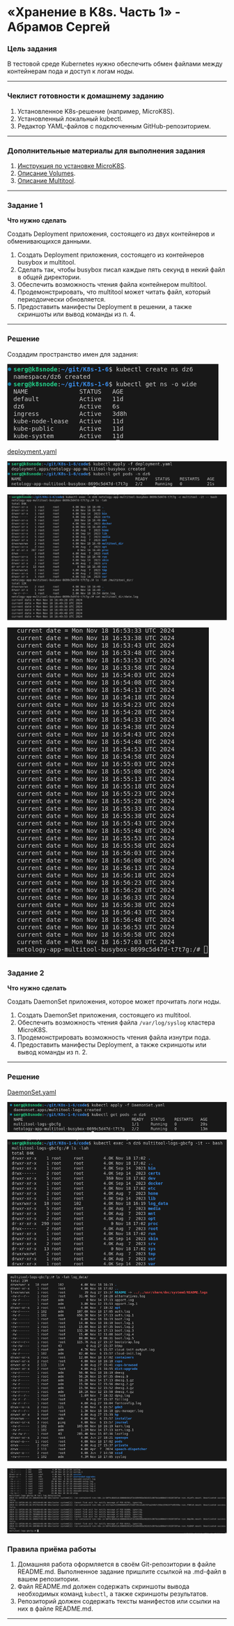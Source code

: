 # «Хранение в K8s. Часть 1» - Абрамов Сергей

### Цель задания

В тестовой среде Kubernetes нужно обеспечить обмен файлами между контейнерам пода и доступ к логам ноды.

------

### Чеклист готовности к домашнему заданию

1. Установленное K8s-решение (например, MicroK8S).
2. Установленный локальный kubectl.
3. Редактор YAML-файлов с подключенным GitHub-репозиторием.

------

### Дополнительные материалы для выполнения задания

1. [Инструкция по установке MicroK8S](https://microk8s.io/docs/getting-started).
2. [Описание Volumes](https://kubernetes.io/docs/concepts/storage/volumes/).
3. [Описание Multitool](https://github.com/wbitt/Network-MultiTool).

------

### Задание 1 

**Что нужно сделать**

Создать Deployment приложения, состоящего из двух контейнеров и обменивающихся данными.

1. Создать Deployment приложения, состоящего из контейнеров busybox и multitool.
2. Сделать так, чтобы busybox писал каждые пять секунд в некий файл в общей директории.
3. Обеспечить возможность чтения файла контейнером multitool.
4. Продемонстрировать, что multitool может читать файл, который периодоически обновляется.
5. Предоставить манифесты Deployment в решении, а также скриншоты или вывод команды из п. 4.

------

### Решение
 
Создадим пространство имен для задания:

![k1](https://github.com/smabramov/K8s-1-6/blob/afb1a39186d7ae743297ee468504840735e3010d/png/k1.png)

[deployment.yaml](https://github.com/smabramov/K8s-1-6/blob/afb1a39186d7ae743297ee468504840735e3010d/code/deployment.yaml)

![k2](https://github.com/smabramov/K8s-1-6/blob/afb1a39186d7ae743297ee468504840735e3010d/png/k2.png)

![k3](https://github.com/smabramov/K8s-1-6/blob/afb1a39186d7ae743297ee468504840735e3010d/png/k3.png)

![k4](https://github.com/smabramov/K8s-1-6/blob/afb1a39186d7ae743297ee468504840735e3010d/png/k4.png)

### Задание 2

**Что нужно сделать**

Создать DaemonSet приложения, которое может прочитать логи ноды.

1. Создать DaemonSet приложения, состоящего из multitool.
2. Обеспечить возможность чтения файла `/var/log/syslog` кластера MicroK8S.
3. Продемонстрировать возможность чтения файла изнутри пода.
4. Предоставить манифесты Deployment, а также скриншоты или вывод команды из п. 2.

------

### Решение

[DaemonSet.yaml](https://github.com/smabramov/K8s-1-6/blob/afb1a39186d7ae743297ee468504840735e3010d/code/DaemonSet.yaml)

![k5](https://github.com/smabramov/K8s-1-6/blob/afb1a39186d7ae743297ee468504840735e3010d/png/k5.png)

![k6](https://github.com/smabramov/K8s-1-6/blob/afb1a39186d7ae743297ee468504840735e3010d/png/k6.png)

![k7](https://github.com/smabramov/K8s-1-6/blob/afb1a39186d7ae743297ee468504840735e3010d/png/k7.png)

![k8](https://github.com/smabramov/K8s-1-6/blob/afb1a39186d7ae743297ee468504840735e3010d/png/k8.png)


### Правила приёма работы

1. Домашняя работа оформляется в своём Git-репозитории в файле README.md. Выполненное задание пришлите ссылкой на .md-файл в вашем репозитории.
2. Файл README.md должен содержать скриншоты вывода необходимых команд `kubectl`, а также скриншоты результатов.
3. Репозиторий должен содержать тексты манифестов или ссылки на них в файле README.md.

------
